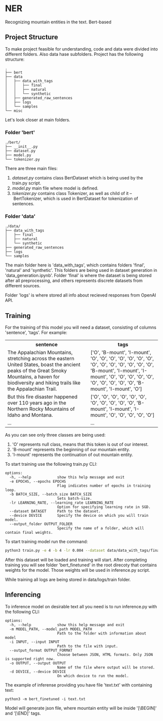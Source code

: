 # NER
Recognizing mountain entities in the text. Bert-based 

## Project Structure
To make project feasible for understanding, code and data were divided into different folders. Also data hase subfolders. Project has the following structure:
```
.
├── bert
├── data
│   ├── data_with_tags
│   │   ├── final
│   │   ├── natural
│   │   └── synthetic
│   ├── generated_raw_sentences
│   ├── logs
│   └── samples
└── misc
```
Let's look closer at main folders.

### Folder 'bert'
```
./bert/
├── __init__.py
├── dataset.py
├── model.py
└── tokenizer.py
```

There are three main files:
1. *dataset.py* contains class BertDataset which is being used by the train.py script.
2. *model.py* main file where model is defined.
3. *tokenizer.py* contains class Tokenizer, as well as child of it – BertTokenizer, which is used in BertDataset for tokenization of sentences.

### Folder 'data'
```
./data/
├── data_with_tags
│   ├── final
│   ├── natural
│   └── synthetic
├── generated_raw_sentences
├── logs
└── samples
```

The main folder here is 'data_with_tags', which contains folders 'final', 'natural' and 'synthetic'. This folders are being used in dataset generation in 'data_generation.ipynb'. Folder 'final' is where the dataset is being stored after all preprocessing, and others represents discrete datasets from different sources.

Folder 'logs' is where stored all info about recieved responses from OpenAI API.

## Training

For the training of this model you will need a dataset, consisting of columns 'sentence', 'tags'. For example:
<table>
    <tr>
        <th>sentence</th>
        <th>tags</th>
    </tr>
    <tr>
        <td>The Appalachian Mountains, stretching across the eastern United States, boast the ancient peaks of the Great Smoky Mountains, a haven for biodiversity and hiking trails like the Appalachian Trail.</td>
        <td>['O', 'B-mount', 'I-mount', 'O', 'O', 'O', 'O', 'O', 'O', 'O', 'O', 'O', 'O', 'O', 'O', 'O', 'O', 'B-mount', 'I-mount', 'I-mount', 'O', 'O', 'O', 'O', 'O', 'O', 'O', 'O', 'O', 'O', 'B-mount', 'I-mount', 'O']</td>
    </tr>
    <tr>
        <td>But this fire disaster happened over 110 years ago in the Northern Rocky Mountains of Idaho and Montana.</td>
        <td>['O', 'O', 'O', 'O', 'O', 'O', 'O', 'O', 'O', 'O', 'O', 'B-mount', 'I-mount', 'I-mount', 'O', 'O', 'O', 'O', 'O']</td>
    </tr>
    <tr>
        <td>...</td>
        <td>...</td>
    </tr>
</table>

As you can see only three classes are being used:
1. 'O' represents null class, means that this token is out of our interest.
2. 'B-mount' represents the beginning of our mountain entity.
3. 'I-mount' represents the continuation of out mountain entity.

To start training use the following train.py CLI:
```
options:
  -h, --help            show this help message and exit
  -e EPOCHS, --epochs EPOCHS
                        Flag indicates number of epochs in training loop.
  -b BATCH_SIZE, --batch_size BATCH_SIZE
                        Sets batch-size.
  -lr LEARNING_RATE, --learning_rate LEARNING_RATE
                        Option for specifying learning rate in SGD.
  --dataset DATASET     Path to the dataset.
  --device DEVICE       Specify the device on which you will train model.
  --output_folder OUTPUT_FOLDER
                        Specify the name of a folder, which will contain final weights.
```

To start training model run the command:
```bash
python3 train.py -e 4 -b 4 -lr 0.004 --dataset data/data_with_tags/final/fine-tune-test-data-test-2.csv --output_folder bert_finetuned
```

After this dataset will be loaded and training will start. After completing training you will see folder 'bert_finetuned' in the root direcoty that contains weights for the model. Those weights will be used in inference.py script.

While training all logs are being stored in data/logs/train folder.

## Inferencing
To inference model on desirable text all you need is to run inference.py with the following CLI:
```
options:
  -h, --help            show this help message and exit
  -m MODEL_PATH, --model_path MODEL_PATH
                        Path to the folder with information about model
  -i INPUT, --input INPUT
                        Path to the file with input.
  --output_format OUTPUT_FORMAT
                        Choose between JSON, HTML formats. Only JSON is supported right now.
  -o OUTPUT, --output OUTPUT
                        Name of the file where output will be stored.
  -d DEVICE, --device DEVICE
                        On which device to run the model.
```

The example of inferense providing you have file 'text.txt' with containing text:
```
python3 -m bert_finetuned -i text.txt
```

Model will generate json file, where mountain entity will be inside '[\BEGIN]' and '[\END]' tags.
